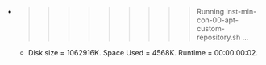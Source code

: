 * >>>>>>>>> Running inst-min-con-00-apt-custom-repository.sh ...
  * Disk size = 1062916K. Space Used = 4568K. Runtime = 00:00:00:02.
